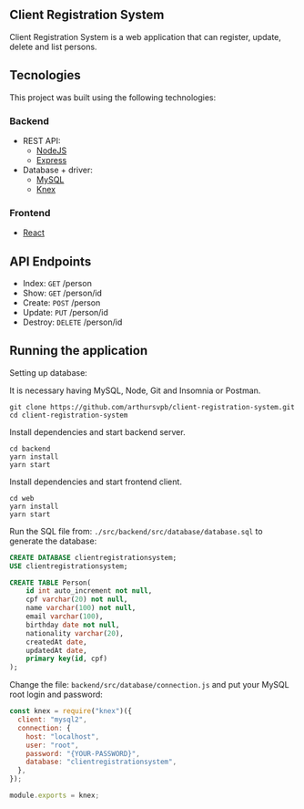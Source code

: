 ## Client Registration System

Client Registration System is a web application that can register, update, delete and list persons.

## Tecnologies

This project was built using the following technologies:

### Backend

- REST API:
  - [NodeJS](https://nodejs.org/en/)
  - [Express](https://expressjs.com/)
- Database + driver:
  - [MySQL](https://www.mysql.com/)
  - [Knex](http://knexjs.org/)

### Frontend

- [React](https://reactjs.org/)

## API Endpoints

- Index: `GET` /person
- Show: `GET` /person/id
- Create: `POST` /person
- Update: `PUT` /person/id
- Destroy: `DELETE` /person/id

## Running the application

Setting up database:

It is necessary having MySQL, Node, Git and Insomnia or Postman.

```shell
git clone https://github.com/arthursvpb/client-registration-system.git
cd client-registration-system
```

Install dependencies and start backend server. 
```
cd backend
yarn install
yarn start
```

Install dependencies and start frontend client. 
```
cd web
yarn install
yarn start
```

Run the SQL file from: `./src/backend/src/database/database.sql` to generate the database:

```sql
CREATE DATABASE clientregistrationsystem;
USE clientregistrationsystem;

CREATE TABLE Person(
    id int auto_increment not null,
    cpf varchar(20) not null,
    name varchar(100) not null,
    email varchar(100),
    birthday date not null,
    nationality varchar(20),
    createdAt date,
    updatedAt date,
    primary key(id, cpf)
);
```

Change the file: `backend/src/database/connection.js` and put your MySQL root login and password:

```js
const knex = require("knex")({
  client: "mysql2",
  connection: {
    host: "localhost",
    user: "root",
    password: "{YOUR-PASSWORD}",
    database: "clientregistrationsystem",
  },
});

module.exports = knex;
```
